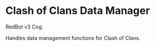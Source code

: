 # Clash of Clans Data Manager
 
RedBot v3 Cog.

Handles data management functions for Clash of Clans.
